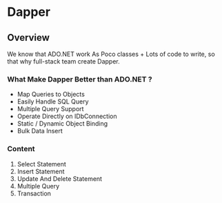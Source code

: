 # Dapper

## Overview

We know that ADO.NET work As Poco classes + Lots of code to write, so that why full-stack team create Dapper.

### What Make Dapper Better than ADO.NET ?

- Map Queries to Objects
- Easily Handle SQL Query
- Multiple Query Support
- Operate Directly on IDbConnection
- Static / Dynamic Object Binding
- Bulk Data Insert

### Content

1. Select Statement
2. Insert Statement
3. Update And Delete Statement
4. Multiple Query
5. Transaction